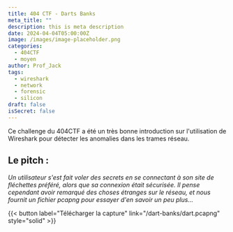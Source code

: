 ```yaml
---
title: 404 CTF - Darts Banks
meta_title: ""
description: this is meta description
date: 2024-04-04T05:00:00Z
image: /images/image-placeholder.png
categories:
  - 404CTF
  - moyen
author: Prof_Jack
tags:
  - wireshark
  - network
  - forensic
  - silicon
draft: false
isSecret: false
---
```


Ce challenge du 404CTF a été un très bonne introduction sur l'utilisation de Wireshark pour détecter les anomalies dans les trames réseau.

## Le pitch :

*Un utilisateur s'est fait voler des secrets en se connectant à son site de fléchettes préféré, alors que sa connexion était sécurisée.
Il pense cependant avoir remarqué des choses étranges sur le réseau, et nous fournit un fichier pcapng pour essayer d'en savoir un peu plus...*

{{< button label="Télécharger la capture" link="/dart-banks/dart.pcapng" style="solid" >}}

